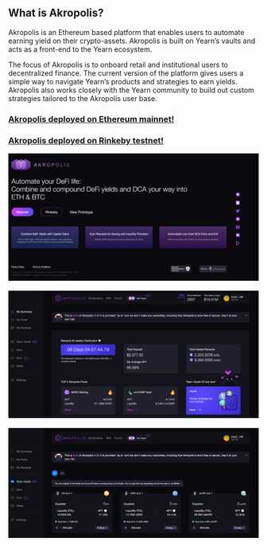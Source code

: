 ﻿## What is Akropolis?

Akropolis is an Ethereum based platform that enables users to automate earning yield on their crypto-assets. Akropolis is built on Yearn’s vaults and acts as a front-end to the Yearn ecosystem. 


The focus of Akropolis is to onboard retail and institutional users to decentralized finance. The current version of the platform gives users a simple way to navigate Yearn’s products and strategies to earn yields. Akropolis also works closely with the Yearn community to build out custom strategies tailored to the Akropolis user base. 

### [Akropolis deployed on Ethereum mainnet!](https://delphi.akropolis.io/summary)

### [Akropolis deployed on Rinkeby testnet!](https://rinkeby.akropolis.io/savings)


<img src="/images/development/delphi/delphi.png" alt="drawing"/>
<br/>
<br/>

<img src="/images/development/delphi/delphi1.png" alt="drawing"/>
<br/>
<br/>

<img src="/images/development/delphi/delphi2.png" alt="drawing"/>
<br/>
<br/>